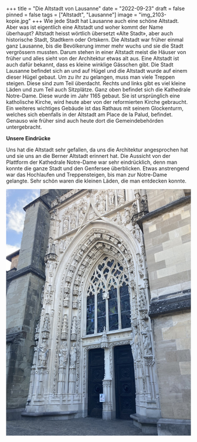 +++
title = "Die Altstadt von Lausanne"
date = "2022-09-23"
draft = false
pinned = false
tags = ["Altstadt", "Lausanne"]
image = "img_2103-kopie.jpg"
+++
Wie jede Stadt hat Lausanne auch eine schöne Altstadt. Aber was ist eigentlich eine Altstadt und woher kommt der Name überhaupt? Altstadt heisst wörtlich übersetzt «Alte Stadt», aber auch historische Stadt, Stadtkern oder Ortskern. Die Altstadt war früher einmal ganz Lausanne, bis die Bevölkerung immer mehr wuchs und sie die Stadt vergrössern mussten. Darum stehen in einer Altstadt meist die Häuser von früher und alles sieht von der Architektur etwas alt aus. Eine Altstadt ist auch dafür bekannt, dass es kleine winklige Gässchen gibt. Die Stadt Lausanne befindet sich an und auf Hügel und die Altstadt wurde auf einem dieser Hügel gebaut. Um zu ihr zu gelangen, muss man viele Treppen steigen. Diese sind zum Teil überdacht. Rechts und links gibt es viel kleine Läden und zum Teil auch Sitzplätze. Ganz oben befindet sich die Kathedrale Notre-Dame. Diese wurde im Jahr 1165 gebaut. Sie ist ursprünglich eine katholische Kirche, wird heute aber von der reformierten Kirche gebraucht. Ein weiteres wichtiges Gebäude ist das Rathaus mit seinem Glockenturm, welches sich ebenfalls in der Altstadt am Place de la Palud, befindet. Genauso wie früher sind auch heute dort die Gemeindebehörden untergebracht.

**U﻿nsere Eindrücke**

Uns hat die Altstadt sehr gefallen, da uns die Architektur angesprochen hat und sie uns an die Berner Altstadt erinnert hat. Die Aussicht von der Plattform der Kathedrale Notre-Dame war sehr eindrücklich, denn man konnte die ganze Stadt und den Genfersee überblicken. Etwas anstrengend war das Hochlaufen und Treppensteigen, bis man zur Notre-Dame gelangte. Sehr schön waren die kleinen Läden, die man entdecken konnte.

![](img_6263-1-.jpg)